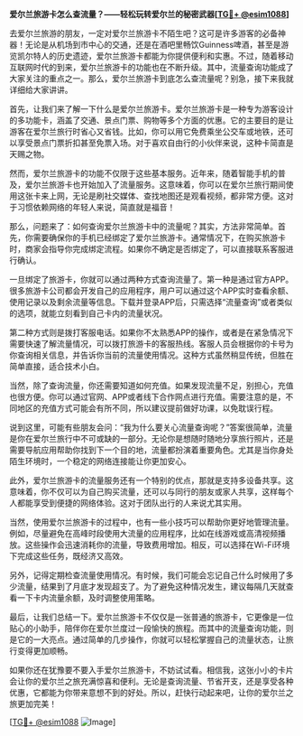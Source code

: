 **爱尔兰旅游卡怎么查流量？——轻松玩转爱尔兰的秘密武器[[TG💪+ @esim1088](https://t.me/s/esim1088)]**

去爱尔兰旅游的朋友，一定对爱尔兰旅游卡不陌生吧？这可是许多游客的必备神器！无论是从机场到市中心的交通，还是在酒吧里畅饮Guinness啤酒，甚至是游览凯尔特人的历史遗迹，爱尔兰旅游卡都能为你提供便利和实惠。不过，随着移动互联网时代的到来，爱尔兰旅游卡的功能也在不断升级。其中，流量查询功能成了大家关注的重点之一。那么，爱尔兰旅游卡到底怎么查流量呢？别急，接下来我就详细给大家讲讲。

首先，让我们来了解一下什么是爱尔兰旅游卡。爱尔兰旅游卡是一种专为游客设计的多功能卡，涵盖了交通、景点门票、购物等多个方面的优惠。它的主要目的是让游客在爱尔兰旅行时省心又省钱。比如，你可以用它免费乘坐公交车或地铁，还可以享受景点门票折扣甚至免票入场。对于喜欢自由行的小伙伴来说，这种卡简直是天赐之物。

然而，爱尔兰旅游卡的功能不仅限于这些基本服务。近年来，随着智能手机的普及，爱尔兰旅游卡也开始加入了流量服务。这意味着，你可以在爱尔兰旅行期间使用这张卡来上网，无论是刷社交媒体、查找地图还是观看视频，都非常方便。这对于习惯依赖网络的年轻人来说，简直就是福音！

那么，问题来了：如何查询爱尔兰旅游卡中的流量呢？其实，方法非常简单。首先，你需要确保你的手机已经绑定了爱尔兰旅游卡。通常情况下，在购买旅游卡时，商家会指导你完成绑定流程。如果你不确定是否绑定了，可以直接联系客服进行确认。

一旦绑定了旅游卡，你就可以通过两种方式查询流量了。第一种是通过官方APP。很多旅游卡公司都会开发自己的应用程序，用户可以通过这个APP实时查看余额、使用记录以及剩余流量等信息。下载并登录APP后，只需选择“流量查询”或者类似的选项，就能立刻看到自己卡内的流量状况。

第二种方式则是拨打客服电话。如果你不太熟悉APP的操作，或者是在紧急情况下需要快速了解流量情况，可以拨打旅游卡的客服热线。客服人员会根据你的卡号为你查询相关信息，并告诉你当前的流量使用情况。这种方式虽然稍显传统，但胜在简单直接，适合技术小白。

当然，除了查询流量，你还需要知道如何充值。如果发现流量不足，别担心，充值也很方便。你可以通过官网、APP或者线下合作网点进行充值。需要注意的是，不同地区的充值方式可能会有所不同，所以建议提前做好功课，以免耽误行程。

说到这里，可能有些朋友会问：“我为什么要关心流量查询呢？”答案很简单，流量是你在爱尔兰旅行中不可或缺的一部分。无论你是想随时随地分享旅行照片，还是需要导航应用帮助你找到下一个目的地，流量都扮演着重要角色。尤其是当你身处陌生环境时，一个稳定的网络连接能让你更加安心。

此外，爱尔兰旅游卡的流量服务还有一个特别的优点，那就是支持多设备共享。这意味着，你不仅可以为自己购买流量，还可以与同行的朋友或家人共享，这样每个人都能享受到便捷的网络体验。这对于团队出行的人来说尤其实用。

当然，使用爱尔兰旅游卡的过程中，也有一些小技巧可以帮助你更好地管理流量。例如，尽量避免在高峰时段使用大流量的应用程序，比如在线游戏或高清视频播放。这些操作会迅速消耗你的流量，导致费用增加。相反，可以选择在Wi-Fi环境下完成这些任务，既经济又高效。

另外，记得定期检查流量使用情况。有时候，我们可能会忘记自己什么时候用了多少流量，结果到了月底才发现超支了。为了避免这种情况发生，建议每隔几天就查看一下卡内流量余额，及时调整使用策略。

最后，让我们总结一下。爱尔兰旅游卡不仅仅是一张普通的旅游卡，它更像是一位贴心的小助手，陪伴你在爱尔兰度过一段愉快的旅程。而其中的流量查询功能，则是它的一大亮点。通过简单的几步操作，你就可以轻松掌握自己的流量状态，让旅行变得更加顺畅。

如果你还在犹豫要不要入手爱尔兰旅游卡，不妨试试看。相信我，这张小小的卡片会让你的爱尔兰之旅充满惊喜和便利。无论是查询流量、节省开支，还是享受各种优惠，它都能为你带来意想不到的好处。所以，赶快行动起来吧，让你的爱尔兰之旅更加完美！

[[TG💪+ @esim1088](https://t.me/s/esim1088) ![Image](https://i.postimg.cc/4NQfJmqS/Snipaste-2025-05-13-00-14-12.png)]